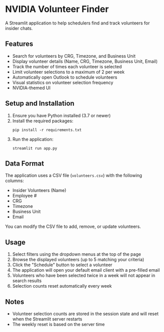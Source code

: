 # NVIDIA Volunteer Finder

A Streamlit application to help schedulers find and track volunteers for insider chats.

## Features

- Search for volunteers by CRG, Timezone, and Business Unit
- Display volunteer details (Name, CRG, Timezone, Business Unit, Email)
- Track the number of times each volunteer is selected
- Limit volunteer selections to a maximum of 2 per week
- Automatically open Outlook to schedule volunteers
- Visual statistics on volunteer selection frequency
- NVIDIA-themed UI

## Setup and Installation

1. Ensure you have Python installed (3.7 or newer)
2. Install the required packages:
   ```
   pip install -r requirements.txt
   ```
3. Run the application:
   ```
   streamlit run app.py
   ```

## Data Format

The application uses a CSV file (`volunteers.csv`) with the following columns:
- Insider Volunteers (Name)
- Employee #
- CRG
- Timezone
- Business Unit
- Email

You can modify the CSV file to add, remove, or update volunteers.

## Usage

1. Select filters using the dropdown menus at the top of the page
2. Browse the displayed volunteers (up to 5 matching your criteria)
3. Click the "Schedule" button to select a volunteer
4. The application will open your default email client with a pre-filled email
5. Volunteers who have been selected twice in a week will not appear in search results
6. Selection counts reset automatically every week

## Notes

- Volunteer selection counts are stored in the session state and will reset when the Streamlit server restarts
- The weekly reset is based on the server time 
